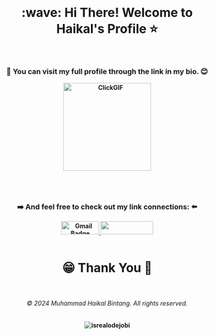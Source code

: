 <br>
<h1 align="center">
   <strong>:wave: Hi There! Welcome to Haikal's Profile ⭐
    <!-- <div align="left">
        <a href="https://www.tokopedia.com/herbalamimum" target="_blank" rel="noopener noreferrer">
            <img alt="Maris Tokopedia" width="30px" src="https://drive.google.com/uc?id=1IRowQh8vP4VsejW_E-Zul7zJZI5lIQCJ" />
        </a>
    </div> -->
</h1> 
<br />
      
<h3 align="center">🧐 You can visit my full profile through the link in my bio. 😊
</h3>

<p align="center">
  <a href="https://example.com" target="_blank" style="display: inline-block;">
    <img src="https://github.com/user-attachments/assets/2b156b67-222d-42cf-934e-4b164a1b0320" alt="ClickGIF" width="200" height="200" style="border: none;" />
  </a>
</p>


<br />
<br />

<!---Links--->
<h3 align="center">➡️ And feel free to check out my link connections: ⬅️</h3>
<div align="center">
   
<a href="mailto:mhaikalbintang.work@gmail.com" target="_blank" style="{text-decoration: none}">
    <img src="https://img.shields.io/badge/Gmail-white?style=flat-square&logo=gmail&logoColor=red" width="86" height="30" alt="Gmail Badge" />
</a>
<a href="https://wa.me/6287877901515" target="_blank">
    <img src="https://img.shields.io/badge/WhatsApp-25D366?style=flat-square&logo=whatsapp&logoColor=white" width="120" height="30" />
</a>

</div>
<br />


<!---Viewer--->

<h1 align="center">😁 Thank You 🥂</h1>

<br />
<!---Footer--->
<div align="center">
    <h6>&copy; 2024 Muhammad Haikal Bintang. All rights reserved.</h6>
</div>
<p align="center"> 
    <img src="https://komarev.com/ghpvc/?username=haikalbintang&label=Profile%20views&color=006400&style=flat" alt="isrealodejobi" />
</p>
<!---
haikalbintang/haikalbintang is a ✨ special ✨ repository because its `README.md` (this file) appears on your GitHub profile.
You can click the Preview link to take a look at your changes.
--->
